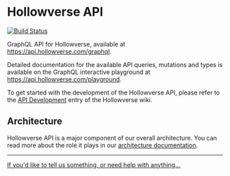 # Hollowverse API

[![Build Status](https://travis-ci.org/hollowverse/api.svg?branch=master)](https://travis-ci.org/hollowverse/api)

GraphQL API for Hollowverse, available at https://api.hollowverse.com/graphql.

Detailed documentation for the available API queries, mutations and types is available on the GraphQL interactive playground at https://api.hollowverse.com/playground.

To get started with the development of the Hollowverse API, please refer to the [API Development](https://github.com/hollowverse/hollowverse/wiki/API-Development) entry of the Hollowverse wiki.

## Architecture

Hollowverse API is a major component of our overall architecture. You can read more about the role
it plays in our [architecture documentation](https://github.com/hollowverse/architecture#readme).

---

[If you'd like to tell us something, or need help with anything...](https://github.com/hollowverse/hollowverse/wiki/Help)
